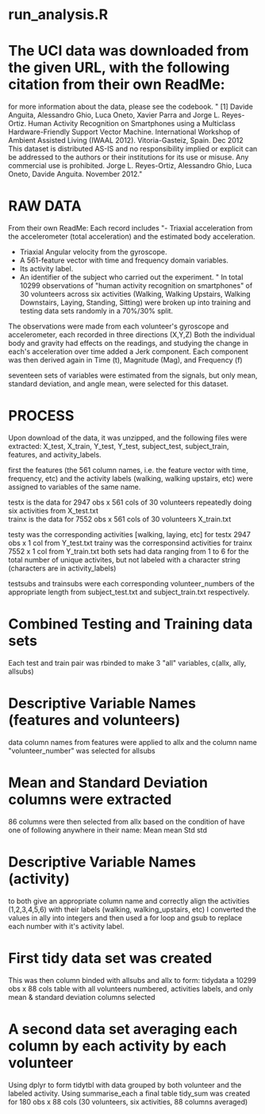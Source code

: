 # run_analysis.R

# The UCI data was downloaded from the given URL, with the following citation from their own ReadMe: 
for more information about the data, please see the codebook. 
"
[1] Davide Anguita, Alessandro Ghio, Luca Oneto, Xavier Parra and Jorge L. Reyes-Ortiz. Human Activity Recognition on Smartphones using a Multiclass Hardware-Friendly Support Vector Machine. International Workshop of Ambient Assisted Living (IWAAL 2012). Vitoria-Gasteiz, Spain. Dec 2012
This dataset is distributed AS-IS and no responsibility implied or explicit can be addressed to the authors or their institutions for its use or misuse. Any commercial use is prohibited.
Jorge L. Reyes-Ortiz, Alessandro Ghio, Luca Oneto, Davide Anguita. November 2012." 


# RAW DATA 
From their own ReadMe: 
Each record includes 
"- Triaxial acceleration from the accelerometer (total acceleration) and the estimated body acceleration.
- Triaxial Angular velocity from the gyroscope. 
- A 561-feature vector with time and frequency domain variables. 
- Its activity label. 
- An identifier of the subject who carried out the experiment.
"
In total 
10299 observations of "human activity recognition on smartphones"  of 30 volunteers across six activities (Walking, Walking Upstairs, Walking Downstairs, Laying, Standing, Sitting) 
were broken up into training and testing data sets randomly in a 70%/30% split. 

The observations were made from each volunteer's gyroscope and accelerometer, each recorded in three directions (X,Y,Z) 
Both the individual body and gravity had effects on the readings, and studying the change in each's acceleration over time added a 
Jerk component.
Each component was then derived again in Time (t), Magnitude (Mag), and Frequency (f) 

seventeen sets of variables were estimated from the signals, but only mean, standard deviation, and angle mean, were selected for this dataset. 



# PROCESS 

Upon download of the data, it was unzipped, and the following files were extracted: 
X_test, X_train, Y_test, Y_test, subject_test, subject_train, features, and activity_labels. 

first the features (the 561 column names, i.e. the feature vector with time, frequency, etc) and the activity labels (walking, walking upstairs, etc) were assigned to variables of the same name. 

testx is the data for 2947 obs x 561 cols of 30 volunteers repeatedly doing six activities from X_test.txt  
trainx is the data for 7552 obs x 561 cols of 30 volunteers X_train.txt 

testy was the corresponding activities [walking, laying, etc] for testx 2947 obs x 1 col from Y_test.txt
trainy was the corresponsind activities for trainx 7552 x 1 col  from Y_train.txt
both sets had data ranging from 1 to 6 for the total number of unique activites, but not labeled with a character string (characters are in activity_labels) 
 

testsubs and trainsubs were each corresponding volunteer_numbers of the appropriate length from subject_test.txt and subject_train.txt respectively. 

# Combined Testing and Training data sets 

Each test and train pair was rbinded to make 3 "all" variables, c(allx, ally, allsubs)

# Descriptive Variable Names (features and volunteers)
data column names from features were applied to allx and the column name "volunteer_number" was selected for allsubs 

# Mean and Standard Deviation columns were extracted 
86 columns were then selected from allx based on the condition of have one of following anywhere in their name: 
Mean 
mean 
Std
std 

# Descriptive Variable Names (activity) 
to both give an appropriate column name and correctly align the activities (1,2,3,4,5,6) with their labels (walking, walking_upstairs, etc) I converted the values in ally into integers and then used a for loop and gsub to replace each number with it's activity label. 

# First tidy data set was created 
This was then column binded with allsubs and allx to form:
tidydata a 10299 obs x 88 cols table with all volunteers numbered, activities labels, and only mean & standard deviation columns selected 

# A second data set averaging each column by each activity by each volunteer 
Using dplyr to form tidytbl with data grouped by both volunteer and the labeled activity. 
Using summarise_each a final table tidy_sum was created for 180 obs x 88 cols (30 volunteers, six activities, 88 columns averaged) 





